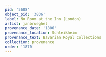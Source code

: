 ```yaml
---
pid: '5608'
object_pid: '3836'
label: No Room at the Inn (London)
artist: janbrueghel
provenance_date: '1806'
provenance_location: Schleißheim
provenance_text: Bavarian Royal Collections
collection: provenance
order: '1870'
---
```

